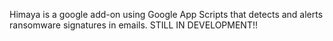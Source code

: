 Himaya is a google add-on using Google App Scripts that detects and alerts ransomware signatures in emails. STILL IN DEVELOPMENT!!
